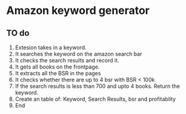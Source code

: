 # Amazon keyword generator
## TO do
1. Extesion takes in a keyword.
2. It searches the keyword on the amazon search bar
3. It checks the search results and record it.
4. It gets all books on the frontpage.
5. It extracts all the BSR in the pages
6. It checks whether there are up to 4 bsr with BSR < 100k
7. If the search results is less than 700 and upto 4 books. Return the keyword.
8. Create an table of: Keyword, Search Results, bsr and profitablity
9. End